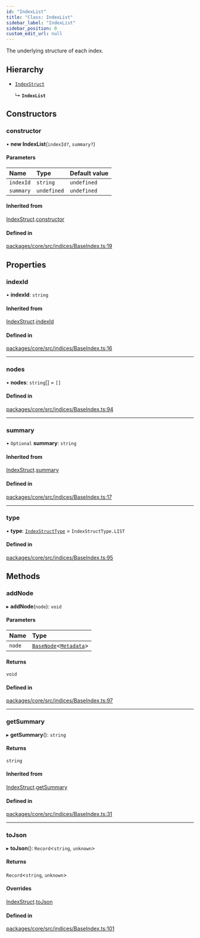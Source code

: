 ```yaml
---
id: "IndexList"
title: "Class: IndexList"
sidebar_label: "IndexList"
sidebar_position: 0
custom_edit_url: null
---
```


The underlying structure of each index.

## Hierarchy

- [`IndexStruct`](IndexStruct.md)

  ↳ **`IndexList`**

## Constructors

### constructor

• **new IndexList**(`indexId?`, `summary?`)

#### Parameters

| Name      | Type        | Default value |
| :-------- | :---------- | :------------ |
| `indexId` | `string`    | `undefined`   |
| `summary` | `undefined` | `undefined`   |

#### Inherited from

[IndexStruct](IndexStruct.md).[constructor](IndexStruct.md#constructor)

#### Defined in

[packages/core/src/indices/BaseIndex.ts:19](https://github.com/run-llama/LlamaIndexTS/blob/f0be933/packages/core/src/indices/BaseIndex.ts#L19)

## Properties

### indexId

• **indexId**: `string`

#### Inherited from

[IndexStruct](IndexStruct.md).[indexId](IndexStruct.md#indexid)

#### Defined in

[packages/core/src/indices/BaseIndex.ts:16](https://github.com/run-llama/LlamaIndexTS/blob/f0be933/packages/core/src/indices/BaseIndex.ts#L16)

---

### nodes

• **nodes**: `string`[] = `[]`

#### Defined in

[packages/core/src/indices/BaseIndex.ts:94](https://github.com/run-llama/LlamaIndexTS/blob/f0be933/packages/core/src/indices/BaseIndex.ts#L94)

---

### summary

• `Optional` **summary**: `string`

#### Inherited from

[IndexStruct](IndexStruct.md).[summary](IndexStruct.md#summary)

#### Defined in

[packages/core/src/indices/BaseIndex.ts:17](https://github.com/run-llama/LlamaIndexTS/blob/f0be933/packages/core/src/indices/BaseIndex.ts#L17)

---

### type

• **type**: [`IndexStructType`](../enums/IndexStructType.md) = `IndexStructType.LIST`

#### Defined in

[packages/core/src/indices/BaseIndex.ts:95](https://github.com/run-llama/LlamaIndexTS/blob/f0be933/packages/core/src/indices/BaseIndex.ts#L95)

## Methods

### addNode

▸ **addNode**(`node`): `void`

#### Parameters

| Name   | Type                                                   |
| :----- | :----------------------------------------------------- |
| `node` | [`BaseNode`](BaseNode.md)<[`Metadata`](../#metadata)\> |

#### Returns

`void`

#### Defined in

[packages/core/src/indices/BaseIndex.ts:97](https://github.com/run-llama/LlamaIndexTS/blob/f0be933/packages/core/src/indices/BaseIndex.ts#L97)

---

### getSummary

▸ **getSummary**(): `string`

#### Returns

`string`

#### Inherited from

[IndexStruct](IndexStruct.md).[getSummary](IndexStruct.md#getsummary)

#### Defined in

[packages/core/src/indices/BaseIndex.ts:31](https://github.com/run-llama/LlamaIndexTS/blob/f0be933/packages/core/src/indices/BaseIndex.ts#L31)

---

### toJson

▸ **toJson**(): `Record`<`string`, `unknown`\>

#### Returns

`Record`<`string`, `unknown`\>

#### Overrides

[IndexStruct](IndexStruct.md).[toJson](IndexStruct.md#tojson)

#### Defined in

[packages/core/src/indices/BaseIndex.ts:101](https://github.com/run-llama/LlamaIndexTS/blob/f0be933/packages/core/src/indices/BaseIndex.ts#L101)
